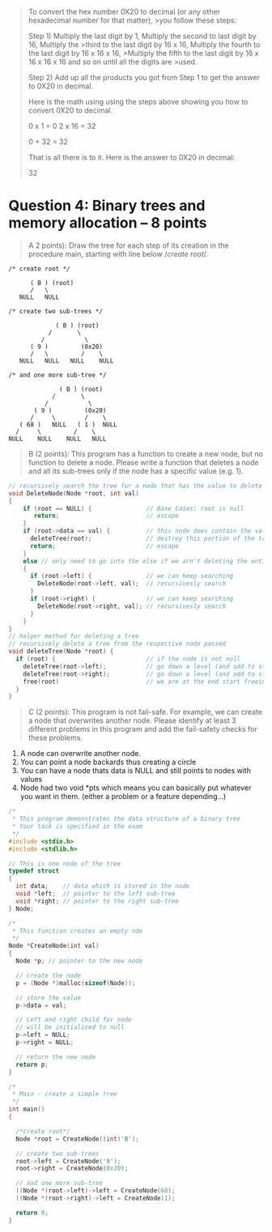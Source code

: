 
>To convert the hex number 0X20 to decimal (or any other hexadecimal number for that matter), >you follow these steps:
>
>Step 1) Multiply the last digit by 1, Multiply the second to last digit by 16, Multiply the >third to the last digit by 16 x 16, Multiply the fourth to the last digit by 16 x 16 x 16, >Multiply the fifth to the last digit by 16 x 16 x 16 x 16 and so on until all the digits are >used.
>
>Step 2) Add up all the products you got from Step 1 to get the answer to 0X20 in decimal.
>
>Here is the math using using the steps above showing you how to convert 0X20 to decimal.
>
>0 x 1 = 0
>2 x 16 = 32
>
>0 + 32 = 32
>
>That is all there is to it. Here is the answer to 0X20 in decimal:
>
>32

# Question 4: Binary trees and memory allocation – 8 points 
> A 2 points): Draw the tree for each step of its creation in the procedure main, starting with line below /*create root*/.
```
/* create root */

      ( B ) (root)
      /   \
   NULL   NULL

/* create two sub-trees */

             ( B ) (root)
           /       \
         /           \
      ( 9 )         (0x20)
      /   \         /    \
   NULL   NULL   NULL    NULL

/* and one more sub-tree */

              ( B ) (root)
            /       \
          /           \
       ( 9 )         (0x20)
      /     \        /    \
   ( 68 )   NULL   ( 1 )  NULL
  /     \         /    \
NULL    NULL    NULL   NULL
```
> B (2 points): This program has a function to create a new node, but no function to delete a node. 
> Please write a function that deletes a node and all its sub-trees only if the node has a specific value (e.g. 1). 
```c
// recursively search the tree for a node that has the value to delete then call the deletetree method
void DeleteNode(Node *root, int val)
{
    if (root == NULL) {               // Base Cases: root is null
       return;                        // escape
    }
    if (root->data == val) {          // this node does contain the value to delete
      deleteTree(root);               // destroy this portion of the tree
      return;                         // escape
    }
    else // only need to go into the else if we arn't deleting the entire tree anyway
    {
      if (root->left) {               // we can keep searching
        DeleteNode(root->left, val);  // recursivesly search
      }
      if (root->right) {              // we can keep searching
        DeleteNode(root->right, val); // recursivesly search
      }
    }
}
// helper method for deleting a tree
// recursively delete a tree from the respective node passed
void deleteTree(Node *root) {
  if (root) {                         // if the node is not null
    deleteTree(root->left);           // go down a level (and add to stack)
    deleteTree(root->right);          // go down a level (and add to stack)
    free(root)                        // we are at the end start freeing and popping off the stack
  }
}
```
> C (2 points): This program is not fail-safe. For example, we can create a node that overwrites another node. 
> Please identify at least 3 different problems in this program and add the fail-safety checks for these problems.

1. A node can overwrite another node.
2. You can point a node backards thus creating a circle
3. You can have a node thats data is NULL and still points to nodes with values
4. Node had two void *pts which means you can basically put whatever you want in them. (either a problem or a feature depending...)

```c
/*
 * This program demonstrates the data structure of a binary tree
 * Your task is specified in the exam
 */
#include <stdio.h>
#include <stdlib.h>

// This is one node of the tree
typedef struct
{
  int data;    // data which is stored in the node
  void *left;  // pointer to the left sub-tree
  void *right; // pointer to the right sub-tree
} Node;

/*
 * This function creates an empty nde
 */
Node *CreateNode(int val)
{
  Node *p; // pointer to the new node

  // create the node
  p = (Node *)malloc(sizeof(Node));

  // store the value
  p->data = val;

  // Left and right child for node
  // will be initialized to null
  p->left = NULL;
  p->right = NULL;

  // return the new node
  return p;
}

/*
 * Main - create a simple tree
 */
int main()
{

  /*create root*/
  Node *root = CreateNode((int)'B');

  // create two sub-trees
  root->left = CreateNode('9');
  root->right = CreateNode(0x20);

  // and one more sub-tree
  ((Node *)root->left)->left = CreateNode(68);
  ((Node *)root->right)->left = CreateNode(1);

  return 0;
}
```